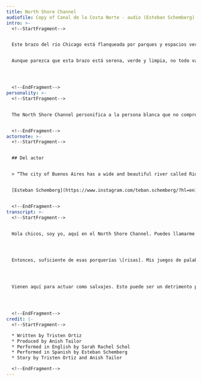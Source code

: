 ```yaml
---
title: North Shore Channel
audiofile: Copy of Canal de la Costa Norte - audio (Esteban Schemberg).mp3
intro: >-
  <!--StartFragment-->


  Este brazo del río Chicago está flanqueada por parques y espacios verdes naturales, y cuenta con un sendero que recorre la mayor parte de su longitud. El Puente Peatonal Lincoln Village, construido por el Departamento de Transporte de Chicago con asistencia financiera del gobierno federal, proporciona un tren continuo para bicicletas y peatones que fomenta el movimiento hacia el suburbio de Wilmette en North Shore y viceversa. El acceso a este rico suburbio es lo mínimo que puede proporcionar, dado que el canal transporta aguas residuales muy tratadas desde los suburbios de la costa norte hasta Chicago. No hay áreas de corredores industriales concentrados a lo largo de este brazo.


  Aunque parezca que esta brazo está serena, verde y limpia, no todo va bien. Solo tiene que alejarse de los bancos, a las comunidades circundantes y debajo del pavimento para averiguarlo. En Chicago, es más probable que las viviendas unifamiliares y los apartamentos de dos pisos construidos antes de 1986 estén conectados a una línea de servicio de plomo, que se encuentra en alta concentración a lo largo de este canal.




  <!--EndFragment-->
personality: >-
  <!--StartFragment-->


  The North Shore Channel personifica a la persona blanca que no comprende el concepto de privilegio. Es alguien que no ve los sistemas en juego que les permiten tener un río limpio para usar para la recreación y el bienestar, mientras que las personas que viven en ese mismo río 15 millas al sur no tienen la misma oportunidad. Representan el arquetipo del “racista liberal”, aquellos que podrían abogar por Black Lives Matter, pero causarían revuelo si una persona negra se mudara a su vecindario. Son el tipo de “aliados” que, cuando se enfrentan a un comportamiento problemático, lo harán por sí mismos en lugar de escuchar el daño que se causó, ser humildes y asumir la responsabilidad.


  <!--EndFragment-->
actornote: >-
  <!--StartFragment-->


  ## Del actor


  > “The city of Buenos Aires has a wide and beautiful river called Rio de la Plata and connects two different countries: Argentina and Uruguay. In the last fifteen years, the city has made a lot of improvements and efforts regarding its relationship with river. Now we can enjoy the Rio de la Plata thru many public spaces that are available for all the people. I used to go to those beautiful places to read a book or just to have a pleasant moment to see and feel the sounds of the river.” 


  [Esteban Schemberg](https://www.instagram.com/teban.schemberg/?hl=en)


  <!--EndFragment-->
transcript: >-
  <!--StartFragment-->


  Hola chicos, soy yo, aquí en el North Shore Channel. Puedes llamarme canal pero pronunciado como Chanel. ¡Era caro! \[risas] Aparte de las bromas, soy una hermosa adición al río Chicago y ayudó a administrar las aguas residuales de los suburbios del norte. ¡Así que aguanto muchas porquerías \[risas]! A pesar de que manejo las aguas residuales hacia el sur hasta la, eh, ciudad creo.Realmente no sé ni me importa dónde lo traigo mientras esté fuera de aquí. Yo, obviamente, no me presumo de mover mierda a lo largo como el canal sanitario y naval. Ese tipo se enorgullece demasiado de su trabajo, por decir lo menos. Lo puedo retrasar un poco porque también me enorgullezco de lo que hago. 




  Entonces, suficiente de esas porquerías \[risas]. Mis juegos de palabras siguen mejorando. Quiero contarte todo sobre mis hermosos senderos frente al río. Creo que Legion Park en Lincoln Square es, con mucho, el mejor lugar para experimentar lo que tengo para ofrecer. Mis senderos están abiertos para que ciclistas y corredores disfruten de agradables paseos por mi hermoso paisaje natural de bosques, flores silvestres y sauces. También tengo kayakistas que se llevan muy bien con mi vía fluvial. Me encanta lo mucho que disfruta la gente de mi compañía. Es muy agradable ver al vecindario disfrutando del ambiente que brindó, pero una cosa me molesta muchísimo. Me refiero a que es tan decepcionante ver cuando la gente viene a mis senderos desde fuera del vecindario. Entiendo que no todas los brazos tienen comodidades frente al río bien cuidadas, y si las tienen, no son tan agradables como las mías. Esa gente * viene aquí a hacer una barbacoa, apestando el lugar con sus opciones en carne y siempre tocando música fuerte y vulgar. Actúan como si no tuvieran un patio trasero para hacer estas cosas. 




  Vienen aquí para actuar como salvajes. Esto puede ser un detrimento para el desarrollo de la tierra que corro a su lado, y conducir a la caída en el valor de las propiedades. La comunidad que me ama merece tener altos valores de propiedad. Aunque no quiero ser excluyente, algunas cosas deben conservarse y mantenerse. Por favor, no tome lo que estoy diciendo fuera de contexto. Sólo quiero lo mejor para mi comunidad. No puedes culparme por desear algo tan razonable. Verdaderamente, es su propia culpa que ninguna de las otros brazos no tenga ninguna de estas hermosas comodidades de atracciones fluviales. He estado aquí desde 1910 y he trabajado duro para lucir bien. El Norte está empezando a dar la vuelta y perder todos esos corredores industriales pero supongo que el brazo sur tiene tantos que hasta podrían disfrutarlos. Ellos están protestando constantemente contra el tratamiento de los brazos y sus corredores industriales. Nunca se detienen a pensar si su protesta nos afecta. Entiendo que están pasando por mucho. Desearía poder ayudar, pero realmente no podría si lo intentara. Solo desearía que se detuvieran y se establecieran en su comunidad. ¡No sé cómo ayudarlos! Oh, bueno, solo puedo hacer lo mejor para mi comunidad proporcionando todos estos hermosos paisajes.




  <!--EndFragment-->
credit: |-
  <!--StartFragment-->

  * Written by Tristen Ortiz
  * Produced by Anish Tailor
  * Performed in English by Sarah Rachel Schol
  * Performed in Spanish by Esteban Schemberg
  * Story by Tristen Ortiz and Anish Tailor

  <!--EndFragment-->
---
```

